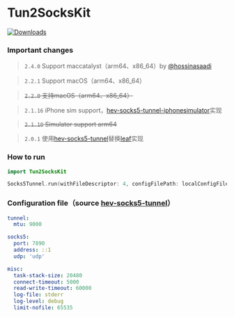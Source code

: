 # Tun2SocksKit

[![Downloads][0]][1]

[0]: https://img.shields.io/github/downloads/arror/Tun2SocksKit/total.svg
[1]: https://github.com/tozik/Tun2SocksKit/releases/latest

### Important changes

> `2.4.0` Support maccatalyst（arm64、x86_64）by [@hossinasaadi](https://github.com/hossinasaadi)

> `2.2.1` Support macOS（arm64、x86_64）

> ~~`2.2.0` 支持macOS（arm64、x86_64）~~

> `2.1.16` iPhone sim support，[hev-socks5-tunnel-iphonesimulator](https://github.com/daemooon/hev-socks5-tunnel-iphonesimulator)实现

> ~~`2.1.10` Simulator support arm64~~

> `2.0.1` 使用[hev-socks5-tunnel](https://github.com/heiher/hev-socks5-tunnel)替换[leaf](https://github.com/eycorsican/leaf)实现


### How to run
```swift
import Tun2SocksKit

Socks5Tunnel.run(withFileDescriptor: 4, configFilePath: localConfigFileURL.path(percentEncoded: false))
```

### Configuration file（source [hev-socks5-tunnel](https://github.com/heiher/hev-socks5-tunnel)）
```yml
tunnel:
  mtu: 9000

socks5:
  port: 7890
  address: ::1
  udp: 'udp'

misc:
  task-stack-size: 20480
  connect-timeout: 5000
  read-write-timeout: 60000
  log-file: stderr
  log-level: debug
  limit-nofile: 65535
```







